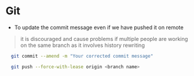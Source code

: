 # Git

- To update the commit message even if we have pushed it on remote
> it is discouraged and cause problems if multiple people are working on the same branch as it involves history rewriting

```bash
  git commit --amend -m "Your corrected commit message"
```
```bash
  git push --force-with-lease origin <branch name>
```

